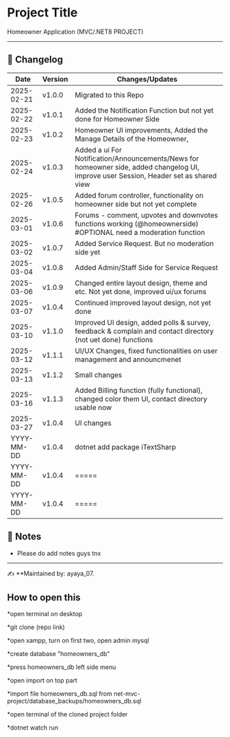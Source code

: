 # Project Title

Homeowner Application (MVC/.NET8 PROJECT)

---

## 📌 Changelog

| Date       | Version | Changes/Updates |
|------------|---------|----------------|
| 2025-02-21 | v1.0.0  | Migrated to this Repo |
| 2025-02-22 | v1.0.1  | Added the Notification Function but not yet done for Homeowner Side |
| 2025-02-23 | v1.0.2  | Homeowner UI improvements, Added the Manage Details of the Homeowner,  |
| 2025-02-24 | v1.0.3  | Added a ui For Notification/Announcements/News for homeowner side, added changelog UI, improve user Session, Header set as shared view |
| 2025-02-26 | v1.0.5  | Added forum controller, functionality on homeowner side but not yet complete |
| 2025-03-01 | v1.0.6  | Forums - comment, upvotes and downvotes functions working (@homeownerside) #OPTIONAL need a moderation function|
| 2025-03-02 | v1.0.7  | Added Service Request. But no moderation side yet|
| 2025-03-04 | v1.0.8  | Added Admin/Staff Side for Service Request  |
| 2025-03-06 | v1.0.9  | Changed entire layout design, theme and etc. Not yet done, improved ui/ux forums|
| 2025-03-07 | v1.0.4  | Continued improved layout design, not yet done |
| 2025-03-10 | v1.1.0  | Improved UI design, added polls & survey, feedback & complain and contact directory (not uet done) functions |
| 2025-03-12 | v1.1.1  | UI/UX Changes, fixed functionalities on user management and announcmenet |
| 2025-03-13 | v1.1.2  | Small changes |
| 2025-03-16 | v1.1.3  | Added Billing function (fully functional), changed color them UI, contact directory usable now  |
| 2025-03-27 | v1.0.4  | UI changes |
| YYYY-MM-DD | v1.0.4  | dotnet add package iTextSharp | 
| YYYY-MM-DD | v1.0.4  | ===== |
| YYYY-MM-DD | v1.0.4  | ===== |


## 📜 Notes

- Please do add notes guys tnx

---

✍ **Maintained by: ayaya_07.

## How to open this 
*open terminal on desktop

*git clone (repo link)

*open xampp, turn on first two, open admin mysql

*create database "homeowners_db"

*press homeowners_db left side menu

*open import on top part

*import file homeowners_db.sql from net-mvc-project/database_backups/homeowners_db.sql

*open terminal of the cloned project folder

*dotnet watch run